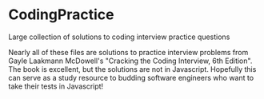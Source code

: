 # CodingPractice
Large collection of solutions to coding interview practice questions

Nearly all of these files are solutions to practice interview problems from Gayle Laakmann McDowell's "Cracking the Coding Interview, 6th Edition".
The book is excellent, but the solutions are not in Javascript. Hopefully this can serve as a study resource to budding software engineers who want to take their tests in Javascript!
